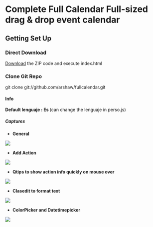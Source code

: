 <h1>Complete Full Calendar Full-sized drag & drop event calendar</h1>

<h2>Getting Set Up</h2>

<h3>Direct Download</h3>
<a href="https://github.com/neotic82/CompleteFullCalendar/archive/master.zip">Download</a> the ZIP code and execute index.html


<h3>Clone Git Repo</h3>

git clone git://github.com/arshaw/fullcalendar.git

<h4>Info</h4>

<strong>Default lenguaje : Es </strong> (can change the lenguaje in perso.js)

<h5>Captures</h5>

- <strong>General</strong>

<img src="https://raw.githubusercontent.com/neotic82/CompleteFullCalendar/master/img_examples/calendar.jpg"/>

- <strong>Add Action</strong>

<img src="https://raw.githubusercontent.com/neotic82/CompleteFullCalendar/master/img_examples/calendar_add.jpg"/>


- <strong>Qtips to show action info quickly on mouse over</strong>

<img src="https://raw.githubusercontent.com/neotic82/CompleteFullCalendar/master/img_examples/qtip.jpg"/>


- <strong>Clasedit to format text</strong>

<img src="https://raw.githubusercontent.com/neotic82/CompleteFullCalendar/master/img_examples/classyedit.jpg"/>


- <strong>ColorPicker and Datetimepicker</strong>

<img src="https://raw.githubusercontent.com/neotic82/CompleteFullCalendar/master/img_examples/colorpicker-datetimepicker.jpg"/>
